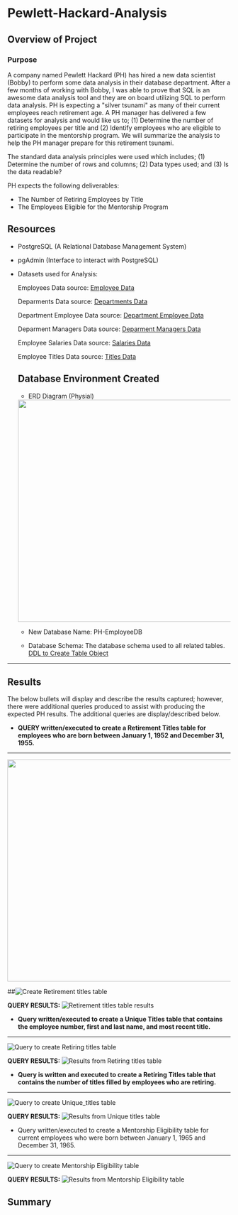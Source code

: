# Pewlett-Hackard-Analysis

## Overview of Project

### Purpose
A company named Pewlett Hackard (PH) has hired a new data scientist (Bobby) to perform some data analysis in their database department.  After a few months of working with Bobby, I was able to prove that SQL is an awesome data analysis tool and they are on board utilizing SQL to perform data analysis.  PH is expecting a "silver tsunami" as many of their current employees reach retirement age.  A PH manager has delivered a few datasets for analysis and would like us to; (1) Determine the number of retiring employees per title and (2) Identify employees who are eligible to participate in the mentorship program.  We will summarize the analysis to help the PH manager prepare for this retirement tsunami.

The standard data analysis principles were used which includes; (1) Determine the number of rows and columns; (2) Data types used; and (3) Is the data readable?

PH expects the following deliverables:

- The Number of Retiring Employees by Title
- The Employees Eligible for the Mentorship Program

## Resources

- PostgreSQL (A Relational Database Management System)
- pgAdmin (Interface to interact with PostgreSQL)

- Datasets used for Analysis:

  Employees Data source: [Employee Data](https://github.com/SheaButta/Pewlett-Hackard-Analysis/blob/main/Data/employees.csv)

  Deparments Data source: [Departments Data](https://github.com/SheaButta/Pewlett-Hackard-Analysis/blob/main/Data/departments.csv)

  Department Employee Data source: [Department Employee Data](https://github.com/SheaButta/Pewlett-Hackard-Analysis/blob/main/Data/dept_emp.csv)

  Deparment Managers Data source: [Deparment Managers Data](https://github.com/SheaButta/Pewlett-Hackard-Analysis/blob/main/Data/dept_emp.csv)

  Employee Salaries Data source: [Salaries Data](https://github.com/SheaButta/Pewlett-Hackard-Analysis/blob/main/Data/salaries.csv)

  Employee Titles Data source: [Titles Data](https://github.com/SheaButta/Pewlett-Hackard-Analysis/blob/main/Data/titles.csv)

  Database Environment Created
  ----------------------------
  - ERD Diagram (Physial)
  <img src="https://github.com/SheaButta/Pewlett-Hackard-Analysis/blob/main/EmployeeDB.png" width="500" height="500">

  - New Database Name:  PH-EmployeeDB

  - Database Schema: The database schema used to all related tables.
  [DDL to Create Table Object](https://github.com/SheaButta/Pewlett-Hackard-Analysis/blob/main/schema.sql)
 
 ----------------------------
 
## Results

The below bullets will display and describe the results captured; however, there were additional queries produced to assist with producing the expected PH results.  The additional queries are display/described below.

   - **QUERY written/executed to create a Retirement Titles table for employees who are born between January 1, 1952 and December 31, 1955.**
   ----------------------------------------------------------------------------------------------------------------------------------------
   <img src="https://github.com/SheaButta/Pewlett-Hackard-Analysis/blob/main/Queries/Create_Retirement_titles_table_query.PNG" width="1000" height="500">
  
  ##![Create Retirement titles table](https://github.com/SheaButta/Pewlett-Hackard-Analysis/blob/main/Queries/Create_Retirement_titles_table_query.PNG)
  
   **QUERY RESULTS:**
   ![Retirement titles table results](https://github.com/SheaButta/Pewlett-Hackard-Analysis/blob/main/Queries/Retirement_titles_table_query_results.PNG)
  
  
  - **Query written/executed to create a Unique Titles table that contains the employee number, first and last name, and most recent title.**
  ------------------------------------------------------------------------------------------------------------------------------------------------
  ![Query to create Retiring titles table](https://github.com/SheaButta/Pewlett-Hackard-Analysis/blob/main/Queriesa/Create_Retiring_titles_table_query.PNG)
  
  **QUERY RESULTS:**
  ![Results from Retiring titles table](https://github.com/SheaButta/Pewlett-Hackard-Analysis/blob/main/Queries/Retiring_titles_table_query_results.PNG)
  
  
  - **Query is written and executed to create a Retiring Titles table that contains the number of titles filled by employees who are retiring.**
  ------------------------------------------------------------------------------------------------------------------------------------------
  ![Query to create Unique_titles table](https://github.com/SheaButta/Pewlett-Hackard-Analysis/blob/main/Queries/Create_Unique_titles_table_query.PNG)
  
  **QUERY RESULTS:**
  ![Results from Unique titles table](https://github.com/SheaButta/Pewlett-Hackard-Analysis/blob/main/Queries/Unique_titles_table_query_results.PNG)
  
  
  - Query written/executed to create a Mentorship Eligibility table for current employees who were born between January 1, 1965 and December 31, 1965.
  ---------------------------------------------------------------------------------------------------------------------------------------------------- 
  ![Query to create Mentorship Eligibility table](https://github.com/SheaButta/Pewlett-Hackard-Analysis/blob/main/Data/Create_mentorship_eligibility_table_query.PNG)
  
  **QUERY RESULTS:**
  ![Results from Mentorship Eligibility table](https://github.com/SheaButta/Pewlett-Hackard-Analysis/blob/main/Data/Mentorship_eligibility_table_query_results.PNG)
  
## Summary



